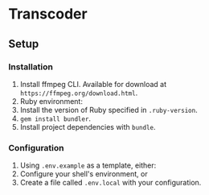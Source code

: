 # Transcoder


## Setup

### Installation
1. Install ffmpeg CLI. Available for download at `https://ffmpeg.org/download.html`.
2. Ruby environment:
  1. Install the version of Ruby specified in `.ruby-version`.
  2. `gem install bundler`.
  3. Install project dependencies with `bundle`.

### Configuration
1. Using `.env.example` as a template, either:
  1. Configure your shell's environment, or
  2. Create a file called `.env.local` with your configuration.
